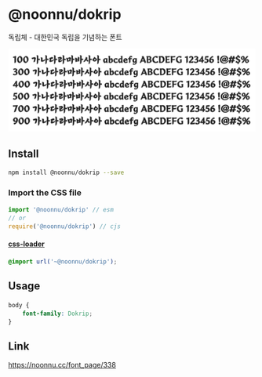# @noonnu/dokrip

독립체 - 대한민국 독립을 기념하는 폰트

![example](./example.png)

## Install

```bash
npm install @noonnu/dokrip --save
```

### Import the CSS file

```js
import '@noonnu/dokrip' // esm
// or
require('@noonnu/dokrip') // cjs
```

#### [css-loader](https://github.com/webpack-contrib/css-loader)

```css
@import url('~@noonnu/dokrip');
```

## Usage

```css
body {
    font-family: Dokrip;
}
```

## Link

https://noonnu.cc/font_page/338
